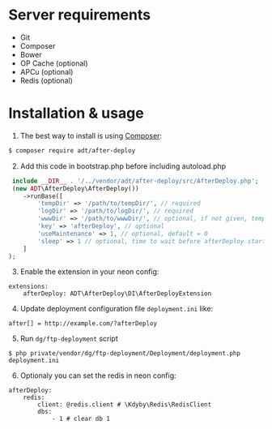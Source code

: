 Server requirements
============
- Git
- Composer
- Bower
- OP Cache (optional)
- APCu (optional)
- Redis (optional)

Installation & usage
==========

1. The best way to install is using [Composer](http://getcomposer.org/):


```sh
$ composer require adt/after-deploy
```

2. Add this code in bootstrap.php before including autoload.php
```php
 include __DIR__ . '/../vendor/adt/after-deploy/src/AfterDeploy.php';
 (new ADT\AfterDeploy\AfterDeploy())
 	->runBase([
 		'tempDir' => '/path/to/tempDir/', // required
 		'logDir' => '/path/to/logDir/', // required
 		'wwwDir' => '/path/to/wwwDir/', // optional, if not given, tempDir/../www is used, on
 		'key' => 'afterDeploy', // optional
 		'useMaintenance' => 1, // optional, default = 0
 		'sleep' => 1 // optional, time to wait before afterDeploy starts in seconds, if useMaintenance is 0 it's not used
 	]
);
```

3. Enable the extension in your neon config:

```neon
extensions:
	afterDeploy: ADT\AfterDeploy\DI\AfterDeployExtension
```

4. Update deployment configuration file `deployment.ini` like:
```neon
after[] = http://example.com/?afterDeploy
```

5. Run `dg/ftp-deployment` script
```
$ php private/vendor/dg/ftp-deployment/Deployment/deployment.php deployment.ini
```

6. Optionaly you can set the redis in neon config:

```neon
afterDeploy:
	redis:
		client: @redis.client # \Kdyby\Redis\RedisClient
		dbs:
			- 1 # clear db 1
```
